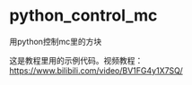 # python_control_mc
用python控制mc里的方块

这是教程里用的示例代码。视频教程：
https://www.bilibili.com/video/BV1FG4y1X7SQ/
